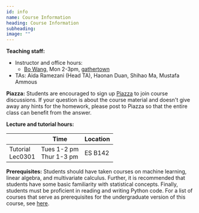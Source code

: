 ```yaml
---
id: info
name: Course Information
heading: Course Information
subheading:  
image: ""
---
```




**Teaching staff:**  

* Instructor and office hours: 
  * [Bo Wang](https://wanglab.ai/), Mon 2-3pm, [gathertown](https://app.gather.town/app/oQyLLLmH9XNqZSJS/csc4132516office)
* TAs: Aida Ramezani (Head TA), Haonan Duan, Shihao Ma, Mustafa Ammous
  

**Piazza:** Students are encouraged to sign up [Piazza](http://piazza.com/utoronto.ca/fall2024/csc413) to join course discussions.
If your question is about the course material and doesn't give away any hints for the homework, please post to Piazza so that the entire class can benefit from the answer.


**Lecture and tutorial hours:**  

|                       | Time                        | Location |
| --------------------- | --------------------------- | -------- |
| Tutorial <br> Lec0301 | Tues 1-2 pm <br>Thur 1-3 pm | ES B142  |

**Prerequisites:** Students should have taken courses on machine learning, linear algebra, and multivariate calculus. Further, it is recommended that students have some basic familiarity with statistical concepts. Finally, students must be proficient in reading and writing Python code. For a list of courses that serve as prerequisites for the undergraduate version of this course, see [here](https://artsci.calendar.utoronto.ca/course/csc413h1).


<br/> 



